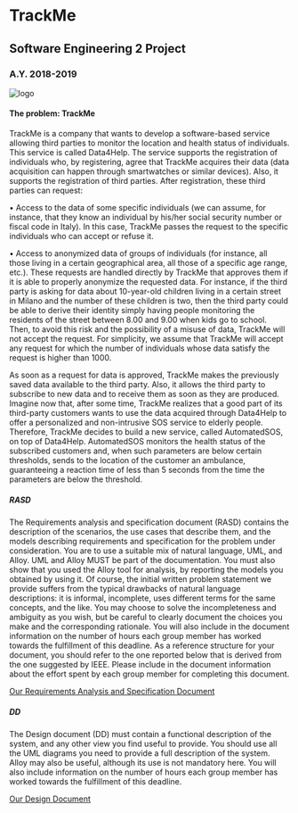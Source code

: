 # TrackMe
## Software Engineering 2 Project
### A.Y. 2018-2019

![logo]([http://i65.tinypic.com/2uzttv7.jpg)

#### The problem: TrackMe
TrackMe is a company that wants to develop a software-based service allowing third parties to monitor the location and health status of individuals. This service is called Data4Help. The service supports the registration of individuals who, by registering, agree that TrackMe acquires their data (data acquisition can happen through smartwatches or similar devices). Also, it supports the registration of third parties. After registration, these third parties can request:

• Access to the data of some specific individuals (we can assume, for instance, that they know an individual by his/her social security number or fiscal code in Italy). In this case, TrackMe passes the request to the specific individuals who can accept or refuse it.

• Access to anonymized data of groups of individuals (for instance, all those living in a certain geographical area, all those of a specific age range, etc.). These requests are handled directly by TrackMe that approves them if it is able to properly anonymize the requested data. For instance, if the third party is asking for data about 10-year-old children living in a certain street in Milano and the number of these children is two, then the third party could be able to derive their identity simply having people monitoring the residents of the street between 8.00 and 9.00 when kids go to school. Then, to avoid this risk and the possibility of a misuse of data, TrackMe will not accept the request. For simplicity, we assume that TrackMe will accept any request for which the number of individuals whose data satisfy the request is higher than 1000.

As soon as a request for data is approved, TrackMe makes the previously saved data available to the third party. Also, it allows the third party to subscribe to new data and to receive them as soon as they are produced.
Imagine now that, after some time, TrackMe realizes that a good part of its third-party customers wants to use the data acquired through Data4Help to offer a personalized and non-intrusive SOS service to elderly people. Therefore, TrackMe decides to build a new service, called AutomatedSOS, on top of Data4Help. AutomatedSOS monitors the health status of the subscribed customers and, when such parameters are below certain thresholds, sends to the location of the customer an ambulance, guaranteeing a reaction time of less than 5 seconds from the time the parameters are below the threshold.


##### RASD
The Requirements analysis and specification document (RASD) contains the description of the scenarios, the use cases that describe them, and the models describing requirements and specification for the problem under consideration. You are to use a suitable mix of natural language, UML, and Alloy. UML and Alloy MUST be part of the documentation. You must also show that you used the Alloy tool for analysis, by reporting the models you obtained by using it. Of course, the initial written problem statement we provide suffers from the typical drawbacks of natural language descriptions: it is informal, incomplete, uses different terms for the same concepts, and the like. You may choose to solve the incompleteness and ambiguity as you wish, but be careful to clearly document the choices you make and the corresponding rationale. You will also include in the document information on the number of hours each group member has worked towards the fulfillment of this deadline. As a reference structure for your document, you should refer to the one reported below that is derived from the one suggested by IEEE.
Please include in the document information about the effort spent by each group member for completing this document.

[Our Requirements Analysis and Specification Document](https://github.com/luca-grella/LunghiGrella/blob/master/DeliveryFolder/RASD2.pdf)


##### DD
The Design document (DD) must contain a functional description of the system, and any other view you find useful to provide. You should use all the UML diagrams you need to provide a full description of the system. Alloy may also be useful, although its use is not mandatory here. You will also include information on the number of hours each group member has worked towards the fulfillment of this deadline.

[Our Design Document](https://github.com/luca-grella/LunghiGrella/blob/master/DeliveryFolder/DD2.pdf)
